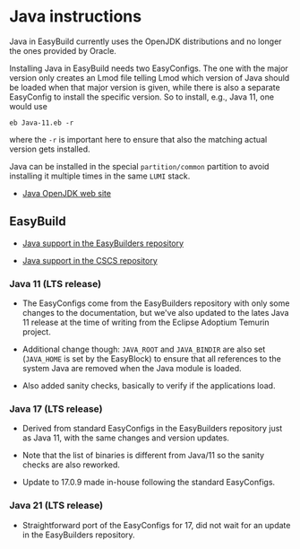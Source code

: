 # Java instructions

Java in EasyBuild currently uses the OpenJDK distributions and no longer the ones provided
by Oracle.

Installing Java in EasyBuild needs two EasyConfigs. The one with the major version 
only creates an Lmod file telling Lmod which version of Java should be loaded when
that major version is given, while there is also a separate EasyConfig to install
the specific version. So to install, e.g., Java 11, one would use

```
eb Java-11.eb -r
```

where the `-r` is important here to ensure that also the matching actual version
gets installed.

Java can be installed in the special `partition/common` partition to avoid installing
it multiple times in the same `LUMI` stack.


-   [Java OpenJDK web site](http://openjdk.java.net)


## EasyBuild

-   [Java support in the EasyBuilders repository](https://github.com/easybuilders/easybuild-easyconfigs/tree/develop/easybuild/easyconfigs/j/Java)

-   [Java support in the CSCS repository](https://github.com/eth-cscs/production/tree/master/easybuild/easyconfigs/j/Java)


### Java 11 (LTS release)

-   The EasyConfigs come from the EasyBuilders repository with only some
    changes to the documentation, but we've also updated to the lates Java 11
    release at the time of writing from the Eclipse Adoptium Temurin project.

-   Additional change though: `JAVA_ROOT` and `JAVA_BINDIR` are also set (`JAVA_HOME` 
    is set by the EasyBlock) to ensure that all references to the system Java are
    removed when the Java module is loaded.

-   Also added sanity checks, basically to verify if the applications load.


### Java 17 (LTS release)

-   Derived from standard EasyConfigs in the EasyBuilders repository just as Java 11,
    with the same changes and version updates.
    
-   Note that the list of binaries is different from Java/11 so the sanity checks are
    also reworked.
    
-   Update to 17.0.9 made in-house following the standard EasyConfigs.
    
    
### Java 21 (LTS release)

-   Straightforward port of the EasyConfigs for 17, did not wait for an update in the
    EasyBuilders repository.

